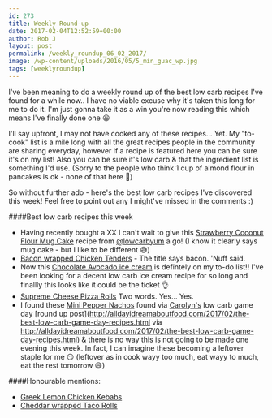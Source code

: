 ```yaml
---
id: 273
title: Weekly Round-up
date: 2017-02-04T12:52:59+00:00
author: Rob J
layout: post
permalink: /weekly_roundup_06_02_2017/
image: /wp-content/uploads/2016/05/5_min_guac_wp.jpg
tags: [weeklyroundup]
---
```

I've been meaning to do a weekly round up of the best low carb recipes I've found for a while now.. I have no viable excuse why it's taken this long for me to do it.  I'm just gonna take it as a win you're now reading this which means I've finally done one 😀

I'll say upfront, I may not have cooked any of these recipes... Yet.  My "to-cook" list is a mile long with all the great recipes people in the community are sharing everyday, however if a recipe is featured here you can be sure it's on my list!  Also you can be sure it's low carb & that the ingredient list is something I'd use.  (Sorry to the people who think 1 cup of almond flour in pancakes is ok - none of that here :see_no_evil:)

So without further ado - here's the best low carb recipes I've discovered this week!  Feel free to point out any I might've missed in the comments :)

####Best low carb recipes this week
* Having recently bought a XX I can't wait to give this  [Strawberry Coconut Flour Mug Cake](http://lowcarbyum.com/strawberry-coconut-flour-mug-cake-paleo/) recipe from [@lowcarbyum](https://twitter.com/lowcarbyum) a go!  (I know it clearly says mug cake - but I like to be different 😅)
* [Bacon wrapped Chicken Tenders](http://lowcarbyum.com/oven-baked-bacon-wrapped-chicken-tenders/) - The title says bacon.  'Nuff said.
* Now this [Chocolate Avocado ice cream](http://sugarfreelondoner.com/low-carb-chocolate-avocado-ice-cream/) is defintely on my to-do list!!  I've been looking for a decent low carb ice cream recipe for so long and finallly this looks like it could be the ticket 👌
* [Supreme Cheese Pizza Rolls](http://www.wickedstuffed.com/keto-recipes/supreme-cheese-pizza-rolls-keto-low-carb/)  Two words.  Yes...  Yes.
* I found these [Mini Pepper Nachos](https://asweetlife.org/mini-pepper-nachos/) found via [Carolyn's](http://twitter.com/dreamaboutfood) low carb game day  [round up post](http://alldayidreamaboutfood.com/2017/02/the-best-low-carb-game-day-recipes.html via http://alldayidreamaboutfood.com/2017/02/the-best-low-carb-game-day-recipes.html) & there is no way this is not going to be made one evening this week.  In fact, I can imagine these becoming a leftover staple for me 😏   (leftover as in cook wayy too much, eat wayy to much, eat the rest tomorrow 😅)

####Honourable mentions:
* [Greek Lemon Chicken Kebabs](http://www.asaucykitchen.com/greek-lemon-chicken-kebabs/)
* [Cheddar wrapped Taco Rolls](http://www.wickedstuffed.com/keto-recipes/cheddar-wrapped-taco-rolls-keto-grain-free/)
